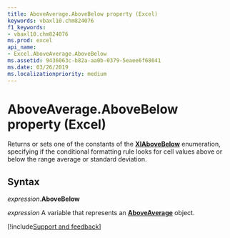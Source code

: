 ```yaml
---
title: AboveAverage.AboveBelow property (Excel)
keywords: vbaxl10.chm824076
f1_keywords:
- vbaxl10.chm824076
ms.prod: excel
api_name:
- Excel.AboveAverage.AboveBelow
ms.assetid: 9436063c-b82a-aa0b-0379-5eaee6f68041
ms.date: 03/26/2019
ms.localizationpriority: medium
---
```



# AboveAverage.AboveBelow property (Excel)

Returns or sets one of the constants of the **[XlAboveBelow](Excel.XlAboveBelow.md)** enumeration, specifying if the conditional formatting rule looks for cell values above or below the range average or standard deviation.


## Syntax

_expression_.**AboveBelow**

_expression_ A variable that represents an **[AboveAverage](Excel.AboveAverage.md)** object.




[!include[Support and feedback](~/includes/feedback-boilerplate.md)]